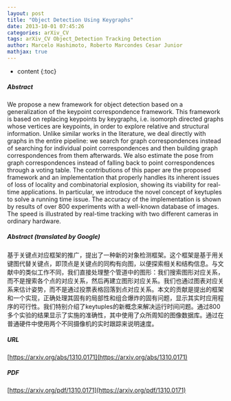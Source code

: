 ```yaml
---
layout: post
title: "Object Detection Using Keygraphs"
date: 2013-10-01 07:45:26
categories: arXiv_CV
tags: arXiv_CV Object_Detection Tracking Detection
author: Marcelo Hashimoto, Roberto Marcondes Cesar Junior
mathjax: true
---
```


* content
{:toc}

##### Abstract
We propose a new framework for object detection based on a generalization of the keypoint correspondence framework. This framework is based on replacing keypoints by keygraphs, i.e. isomorph directed graphs whose vertices are keypoints, in order to explore relative and structural information. Unlike similar works in the literature, we deal directly with graphs in the entire pipeline: we search for graph correspondences instead of searching for individual point correspondences and then building graph correspondences from them afterwards. We also estimate the pose from graph correspondences instead of falling back to point correspondences through a voting table. The contributions of this paper are the proposed framework and an implementation that properly handles its inherent issues of loss of locality and combinatorial explosion, showing its viability for real-time applications. In particular, we introduce the novel concept of keytuples to solve a running time issue. The accuracy of the implementation is shown by results of over 800 experiments with a well-known database of images. The speed is illustrated by real-time tracking with two different cameras in ordinary hardware.

##### Abstract (translated by Google)
基于关键点对应框架的推广，提出了一种新的对象检测框架。这个框架是基于用关键图代替关键点，即顶点是关键点的同构有向图，以便探索相关和结构信息。与文献中的类似工作不同，我们直接处理整个管道中的图形：我们搜索图形对应关系，而不是搜索各个点的对应关系，然后再建立图形对应关系。我们也通过图表对应关系来估计姿势，而不是通过投票表格回落到点对应关系。本文的贡献是提出的框架和一个实现，正确处理其固有的局部性和组合爆炸的固有问题，显示其实时应用程序的可行性。我们特别介绍了keytuples的新概念来解决运行时间问题。通过800多个实验的结果显示了实施的准确性，其中使用了众所周知的图像数据库。通过在普通硬件中使用两个不同摄像机的实时跟踪来说明速度。

##### URL
[https://arxiv.org/abs/1310.0171](https://arxiv.org/abs/1310.0171)

##### PDF
[https://arxiv.org/pdf/1310.0171](https://arxiv.org/pdf/1310.0171)

